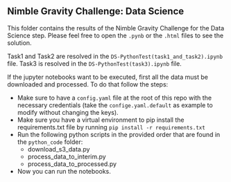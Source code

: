 Nimble Gravity Challenge: Data Science
--------------

This folder contains the results of the Nimble Gravity Challenge for the Data Science step.
Please feel free to open the `.pynb` or the `.html` files to see the solution. 

Task1 and Task2 are resolved in the `DS-PythonTest(task1_and_task2).ipynb` file.
Task3 is resolved in the `DS-PythonTest(task3).ipynb` file.

If the jupyter notebooks want to be executed, first all the data must be downloaded and processed.
To do that follow the steps:

- Make sure to have a `config.yaml` file at the root of this repo with 
the necessary credentials (take the `confige.yaml.default` as example to modify without changing the keys).
- Make sure you have a virtual environment to pip install the requirements.txt file by running `pip install -r requirements.txt`
- Run the following python scripts in the provided order that are found in the `python_code` folder:
  - download_s3_data.py
  - process_data_to_interim.py
  - process_data_to_processed.py
- Now you can run the notebooks. 